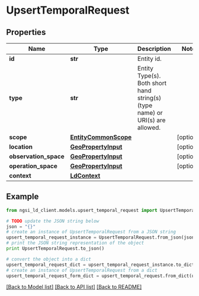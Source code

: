 # UpsertTemporalRequest


## Properties
Name | Type | Description | Notes
------------ | ------------- | ------------- | -------------
**id** | **str** | Entity id.  | 
**type** | **str** | Entity Type(s). Both short hand string(s) (type name) or URI(s) are allowed.  | 
**scope** | [**EntityCommonScope**](EntityCommonScope.md) |  | [optional] 
**location** | [**GeoPropertyInput**](GeoPropertyInput.md) |  | [optional] 
**observation_space** | [**GeoPropertyInput**](GeoPropertyInput.md) |  | [optional] 
**operation_space** | [**GeoPropertyInput**](GeoPropertyInput.md) |  | [optional] 
**context** | [**LdContext**](LdContext.md) |  | 

## Example

```python
from ngsi_ld_client.models.upsert_temporal_request import UpsertTemporalRequest

# TODO update the JSON string below
json = "{}"
# create an instance of UpsertTemporalRequest from a JSON string
upsert_temporal_request_instance = UpsertTemporalRequest.from_json(json)
# print the JSON string representation of the object
print UpsertTemporalRequest.to_json()

# convert the object into a dict
upsert_temporal_request_dict = upsert_temporal_request_instance.to_dict()
# create an instance of UpsertTemporalRequest from a dict
upsert_temporal_request_form_dict = upsert_temporal_request.from_dict(upsert_temporal_request_dict)
```
[[Back to Model list]](../README.md#documentation-for-models) [[Back to API list]](../README.md#documentation-for-api-endpoints) [[Back to README]](../README.md)


